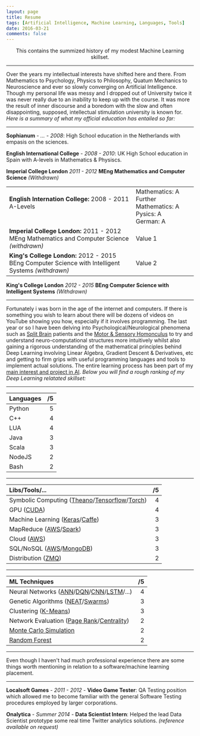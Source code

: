 ```yaml
---
layout: page
title: Resume
tags: [Artificial Intelligence, Machine Learning, Languages, Tools]
date: 2016-03-21
comments: false
---
```

    
<center> This contains the summized history of my modest Machine Learning skillset. </center>

-----------------------------------------------------------

Over the years my intellectual interests have shifted here and there. From Mathematics to Psychology, Physics to Philosophy, Quatum Mechanics to Neuroscience and ever so slowly converging on Artificial Intelligence. Though my personal life was messy and I dropped out of University twice it was never really due to an inability to keep up with the course. It was more the result of inner discourse and a boredom with the slow and often disappointing, supposed, intellectual stimulation university is known for. *Here is a summary of what my official education has entailed so far:*

-----------------------------------------------------------

**Sophianum** - *... - 2008*: High School education in the Netherlands with empasis on the sciences.  

**English International College** - *2008 - 2010*: UK High School education in Spain with A-levels in Mathematics & Physiscs. 

**Imperial College London** *2011 - 2012* **MEng Mathematics and Computer Science** *(Withdrawn)*

<table>
<tr>
    <td><b>English Internation College:</b> 2008 - 2011<br />A-Levels<br /><br /></td>
    <td>Mathematics: A<br />Further Mathematics: A<br />Pysics: A<br />German: A<br /></td>
</tr>
<tr>
    <td><b>Imperial College London:</b> 2011 - 2012<br />MEng Mathematics and Computer Science <i>(withdrawn)</i></td>
    <td>Value 1</td>
</tr>
<tr>
    <td><b>King's College London:</b> 2012 - 2015<br />BEng Computer Science with Intelligent Systems <i>(withdrawn)</i></td>
    <td>Value 2</td>
</tr>
</table>

**King's College London** *2012 - 2015* **BEng Computer Science with Intelligent Systems** *(Withdrawn)*


-----------------------------------------------------------

Fortunately i was born in the age of the internet and computers. If there is something you wish to learn about there will be dozens of videos on YouTube showing you how, especially if it involves programming. The last year or so I have been delving into Psychological/Neurological phenomena such as [Split Brain](https://en.wikipedia.org/wiki/Split-brain) patients and the [Motor & Sensory Homonculus](https://en.wikipedia.org/wiki/Cortical_homunculus) to try and understand neuro-computational structures more intuitively whilst also gaining a rigorous understanding of the mathematical principles behind Deep Learning involving Linear Algebra, Gradient Descent & Derivatives, etc and getting to firm grips with useful programming languages and tools to implement actual solutions. The entire learning process has been part of my [main interest and project in AI](/machine-learning/real-intelligence/). *Below you will find a rough ranking of my Deep Learning relatated skillset:*

-----------------------------------------------------------

| Languages | /5  |
|:----------|----:|
| Python    | 5   |
| C++       | 4   |
| LUA       | 4   |
| Java      | 3   |
| Scala     | 3   |
| NodeJS    | 2   |
| Bash      | 2   |

-----------------------------------------------------------

| Libs/Tools/... | /5 |
|:--------------------------------------------|---:|
| Symbolic Computing ([Theano](http://deeplearning.net/software/theano/)/[Tensorflow](https://www.tensorflow.org/)/[Torch](http://torch.ch/))  | 4  |
| GPU ([CUDA](http://www.nvidia.com/object/cuda_home_new.html))  | 4  |
| Machine Learning ([Keras](http://keras.io/)/[Caffe](http://caffe.berkeleyvision.org/))  | 3  |
| MapReduce ([AWS](https://aws.amazon.com/)/[Spark](http://spark.apache.org/))   | 3  |
| Cloud ([AWS](https://aws.amazon.com/))   | 3  |
| SQL/NoSQL ([AWS](https://aws.amazon.com/)/[MongoDB](https://www.mongodb.com/))   | 3  | 
| Distribution ([ZMQ](http://zeromq.org/))   | 2  |

-----------------------------------------------------------

| ML Techniques | /5  |
|:----------|----:|
| Neural Networks ([ANN](https://en.wikipedia.org/wiki/Artificial_neural_network)/[DQN](https://en.wikipedia.org/wiki/Q-learning)/[CNN](https://en.wikipedia.org/wiki/Convolutional_neural_network)/[LSTM](https://en.wikipedia.org/wiki/Long_short-term_memory)/...)    | 4   |
| Genetic Algorithms ([NEAT](https://en.wikipedia.org/wiki/Neuroevolution_of_augmenting_topologies)/[Swarms](https://en.wikipedia.org/wiki/Swarm_intelligence))      | 3   |
| Clustering ([K-Means](https://en.wikipedia.org/wiki/K-means_clustering))       | 3   |
| Network Evaluation ([Page Rank](https://en.wikipedia.org/wiki/Network_science#PageRank)/[Centrality](https://en.wikipedia.org/wiki/Network_science#Centrality_measures))       | 2   |
| [Monte Carlo Simulation](https://en.wikipedia.org/wiki/Monte_Carlo_method)       | 2   |
| [Random Forest](https://en.wikipedia.org/wiki/Decision_tree_learning)       | 2   |

-----------------------------------------------------------

Even though I haven't had much professional experience there are some things worth mentioning in relation to a software/machine learning placement.

-----------------------------------------------------------

**Localsoft Games** - *2011 - 2012* - **Video Game Tester**: QA Testing position which allowed me to become familiar with the general Software Testing procedures employed by larger corporations.

**Onalytica** - *Summer 2014* - **Data Scientist Intern**: Helped the lead Data Scientist prototype some real time Twitter analytics solutions. *(reference available on request)*
